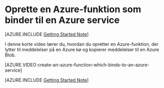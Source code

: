 <properties
   pageTitle="Oprette en Azure-funktion som binder til en Azure service | Microsoft Azure"
   description="Oprette en Azure-funktion, en ikke-serverbaseret programmet, som skal arbejde sammen med andre Azure-tjenester."
   services="functions"
   documentationCenter="dev-center-name"
   authors="yochay"
   manager="manager-alias"
   editor=""
   tags=""
   keywords="Azure-funktioner, funktioner, behandling af hændelse, webhooks, dynamisk Beregn, ikke-serverbaseret arkitektur"/>

<tags
   ms.service="functions"
   ms.devlang="multiple"
   ms.topic="get-started-article"
   ms.tgt_pltfrm="multiple"
   ms.workload="na"
   ms.date="03/09/2016"
   ms.author="yochayk@microsoft.com"/>
   
# <a name="create-an-azure-function-which-binds-to-an-azure-service"></a>Oprette en Azure-funktion som binder til en Azure service
   
[AZURE.INCLUDE [Getting Started Note](../../includes/functions-getting-started.md)]

I denne korte video lærer du, hvordan du opretter en Azure-funktion, der lytter til meddelelser på en Azure kø og kopierer meddelelser til en Azure Blob. 

[AZURE.VIDEO create-an-azure-function-which-binds-to-an-azure-service]
&nbsp;

[AZURE.INCLUDE [Getting Started Note](../../includes/functions-get-help.md)]